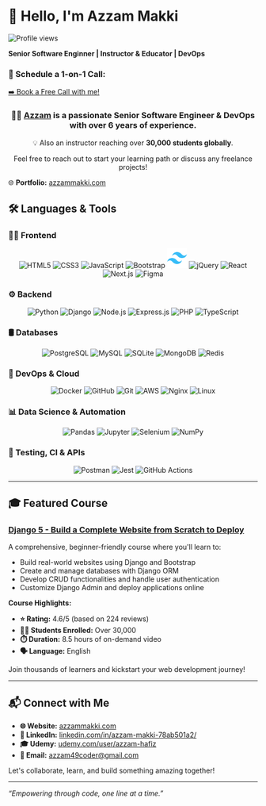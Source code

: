 # 👋 Hello, I'm Azzam Makki

![Profile views](https://komarev.com/ghpvc/?username=Azzam49&label=Profile%20views&color=0e75b6&style=flat)

**Senior Software Enginner | Instructor & Educator | DevOps**

### 📅 Schedule a 1-on-1 Call:

[➡️ Book a Free Call with me!](https://zcal.co/azzam-makki/30min)

<div align="center">

### 👨‍💻 [Azzam](https://www.linkedin.com/in/azzam-makki-78ab501a2/) is a passionate Senior Software Engineer & DevOps with over 6 years of experience.  
💡 Also an instructor reaching over **30,000 students globally**.  

Feel free to reach out to start your learning path or discuss any freelance projects!

</div>


🌐 **Portfolio:** [azzammakki.com](https://www.azzammakki.com)

<!--
---

## 🚀 About Me

- **📍 Location:** Kuala Lumpur, Malaysia
- **🗣️ Languages:** English, Arabic
- **💼 Roles:**
  - Senior Software Engineer at SmartRetail
  - Co-founder & IT Lead at LitFlip
  - Coding Instructor on Udemy
- **🎓 Students Mentored:** Over 30,000 globally

I specialize in building intuitive digital experiences, combining robust backend systems with engaging frontend designs. My teaching approach simplifies complex programming concepts, making them accessible and enjoyable for learners at all levels.

---
-->

## 🛠️ Languages & Tools

### 🧑‍💻 Frontend
<p align="center">
  <img src="https://cdn.jsdelivr.net/gh/devicons/devicon/icons/html5/html5-original.svg" title="HTML5" alt="HTML5" width="40" height="40"/>
  <img src="https://cdn.jsdelivr.net/gh/devicons/devicon/icons/css3/css3-original.svg" title="CSS3" alt="CSS3" width="40" height="40"/>
  <img src="https://cdn.jsdelivr.net/gh/devicons/devicon/icons/javascript/javascript-original.svg" title="JavaScript" alt="JavaScript" width="40" height="40"/>
  <img src="https://cdn.jsdelivr.net/gh/devicons/devicon/icons/bootstrap/bootstrap-plain.svg" title="Bootstrap" alt="Bootstrap" width="40" height="40"/>
  <img src="https://raw.githubusercontent.com/devicons/devicon/master/icons/tailwindcss/tailwindcss-original.svg" title="Tailwind CSS" alt="Tailwind CSS" width="40" height="40"/>
  <img src="https://cdn.jsdelivr.net/gh/devicons/devicon/icons/jquery/jquery-original.svg" title="jQuery" alt="jQuery" width="40" height="40"/>
  <img src="https://cdn.jsdelivr.net/gh/devicons/devicon/icons/react/react-original.svg" title="React" alt="React" width="40" height="40"/>
  <img src="https://cdn.jsdelivr.net/gh/devicons/devicon/icons/nextjs/nextjs-original.svg" title="Next.js" alt="Next.js" width="40" height="40"/>
  <img src="https://cdn.jsdelivr.net/gh/devicons/devicon/icons/figma/figma-original.svg" title="Figma" alt="Figma" width="40" height="40"/>
</p>

### ⚙️ Backend
<p align="center">
  <img src="https://cdn.jsdelivr.net/gh/devicons/devicon/icons/python/python-original.svg" title="Python" alt="Python" width="40" height="40"/>
  <img src="https://cdn.jsdelivr.net/gh/devicons/devicon/icons/django/django-plain.svg" title="Django" alt="Django" width="40" height="40"/>
  <img src="https://cdn.jsdelivr.net/gh/devicons/devicon/icons/nodejs/nodejs-original.svg" title="Node.js" alt="Node.js" width="40" height="40"/>
  <img src="https://cdn.jsdelivr.net/gh/devicons/devicon/icons/express/express-original.svg" title="Express.js" alt="Express.js" width="40" height="40"/>
  <img src="https://cdn.jsdelivr.net/gh/devicons/devicon/icons/php/php-original.svg" title="PHP" alt="PHP" width="40" height="40"/>
  <img src="https://cdn.jsdelivr.net/gh/devicons/devicon/icons/typescript/typescript-original.svg" title="TypeScript" alt="TypeScript" width="40" height="40"/>
</p>

### 🛢️ Databases
<p align="center">
  <img src="https://cdn.jsdelivr.net/gh/devicons/devicon/icons/postgresql/postgresql-original.svg" title="PostgreSQL" alt="PostgreSQL" width="40" height="40"/>
  <img src="https://cdn.jsdelivr.net/gh/devicons/devicon/icons/mysql/mysql-original.svg" title="MySQL" alt="MySQL" width="40" height="40"/>
  <img src="https://cdn.jsdelivr.net/gh/devicons/devicon/icons/sqlite/sqlite-original.svg" title="SQLite" alt="SQLite" width="40" height="40"/>
  <img src="https://cdn.jsdelivr.net/gh/devicons/devicon/icons/mongodb/mongodb-original.svg" title="MongoDB" alt="MongoDB" width="40" height="40"/>
  <img src="https://cdn.jsdelivr.net/gh/devicons/devicon/icons/redis/redis-original.svg" title="Redis" alt="Redis" width="40" height="40"/>
</p>

### 🚀 DevOps & Cloud
<p align="center">
  <img src="https://cdn.jsdelivr.net/gh/devicons/devicon/icons/docker/docker-original.svg" title="Docker" alt="Docker" width="40" height="40"/>
  <img src="https://cdn.jsdelivr.net/gh/devicons/devicon/icons/github/github-original.svg" title="GitHub" alt="GitHub" width="40" height="40"/>
  <img src="https://cdn.jsdelivr.net/gh/devicons/devicon/icons/git/git-original.svg" title="Git" alt="Git" width="40" height="40"/>
  <img src="https://img.icons8.com/color/48/amazon-web-services.png" title="AWS" alt="AWS" width="40" height="40"/>
  <img src="https://cdn.jsdelivr.net/gh/devicons/devicon/icons/nginx/nginx-original.svg" title="Nginx" alt="Nginx" width="40" height="40"/>
  <img src="https://cdn.jsdelivr.net/gh/devicons/devicon/icons/linux/linux-original.svg" title="Linux" alt="Linux" width="40" height="40"/>
</p>

### 📊 Data Science & Automation
<p align="center">
  <img src="https://cdn.jsdelivr.net/gh/devicons/devicon/icons/pandas/pandas-original.svg" title="Pandas" alt="Pandas" width="40" height="40"/>
  <img src="https://cdn.jsdelivr.net/gh/devicons/devicon/icons/jupyter/jupyter-original.svg" title="Jupyter" alt="Jupyter" width="40" height="40"/>
  <img src="https://cdn.jsdelivr.net/gh/devicons/devicon/icons/selenium/selenium-original.svg" title="Selenium" alt="Selenium" width="40" height="40"/>
  <img src="https://cdn.jsdelivr.net/gh/devicons/devicon/icons/numpy/numpy-original.svg" title="NumPy" alt="NumPy" width="40" height="40"/>
</p>

### 🧪 Testing, CI & APIs
<p align="center">
  <img src="https://cdn.jsdelivr.net/gh/devicons/devicon/icons/postman/postman-original.svg" title="Postman" alt="Postman" width="40" height="40"/>
  <img src="https://cdn.jsdelivr.net/gh/devicons/devicon/icons/jest/jest-plain.svg" title="Jest" alt="Jest" width="40" height="40"/>
  <img src="https://cdn.jsdelivr.net/gh/devicons/devicon/icons/githubactions/githubactions-original.svg" title="GitHub Actions" alt="GitHub Actions" width="40" height="40"/>
</p>


---

## 🎓 Featured Course

### [Django 5 - Build a Complete Website from Scratch to Deploy](https://www.udemy.com/course/django-5-build-a-complete-website-from-scratch-to-deploy/)

A comprehensive, beginner-friendly course where you'll learn to:

- Build real-world websites using Django and Bootstrap
- Create and manage databases with Django ORM
- Develop CRUD functionalities and handle user authentication
- Customize Django Admin and deploy applications online

**Course Highlights:**

- **⭐ Rating:** 4.6/5 (based on 224 reviews)
- **👨‍🎓 Students Enrolled:** Over 30,000
- **⏱️ Duration:** 8.5 hours of on-demand video
- **🗣️ Language:** English

Join thousands of learners and kickstart your web development journey!

---

## 📬 Connect with Me

- **🌐 Website:** [azzammakki.com](https://www.azzammakki.com)
- **💼 LinkedIn:** [linkedin.com/in/azzam-makki-78ab501a2/](https://www.linkedin.com/in/azzam-makki-78ab501a2/)
- **🎓 Udemy:** [udemy.com/user/azzam-hafiz](https://www.udemy.com/user/azzam-hafiz/)
- **📧 Email:** azzam49coder@gmail.com

Let's collaborate, learn, and build something amazing together!

---

*“Empowering through code, one line at a time.”*
